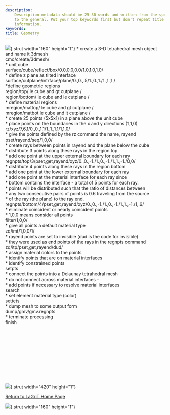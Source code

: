 ```yaml
---
description: 
    Description metadata should be 25-30 words and written from the specific
    to the general. Put your top keywords first but don't repeat title
    information.
keywords:  
title: Geometry
---
```


<div id="content-org">

![](http://www.lanl.gov/images/xtransparent.gif){.strut width="160"
height="1"}
\* create a 3-D tetrahedral mesh object and name it 3dmesh\
cmo/create/3dmesh/\
\* unit cube\
surface/cube/reflect/box/0.0,0.0,0.0/1.0,1.0,1.0/\
\* define z plane as tilted interface\
surface/cutplane/intrface/plane/0.,0.,.5/1.,0.,1./1.,1.,1./\
\*define geometric regions\
region/top/ le cube and gt cutplane /\
region/bottom/ le cube and le cutplane /\
\* define material regions\
mregion/mattop/ le cube and gt cutplane /\
mregion/matbot le cube and lt cutplane /\
\* create 25 points (5x5x1) in a plane above the unit cube\
\* place points on the boundaries in the x and y directions (1,1,0)\
rz/xyz/7,6,1/0.,0.,1.1/1.,1.,1.1/1,1,0/\
\* give the points defined by the rz command the name, rayend\
pset/rayend/seq/1,0,0/\
\* create rays between points in rayend and the plane below the cube\
\* distribute 3 points along these rays in the region top\
\* add one point at the upper external boundary for each ray\
regnpts/top/3/pset,get,rayend/xyz/0.,0.,-1./1.,0.,-1./1.,1.,-1./0,0/\
\* distribute 4 points along these rays in the region bottom\
\* add one point at the lower external boundary for each ray\
\* add one point at the material interface for each ray since\
\* bottom contains the interface - a total of 5 points for each ray.\
\* points will be distributed such that the ratio of distances between\
\* any two consecutive pairs of points is 0.6 traveling from the source\
\* of the ray (the plane) to the ray end.\
regnpts/bottom/4/pset,get,rayend/xyz/0.,0.,-1./1.,0.,-1./1.,1.,-1./1,.6/\
\* eliminate coincident or nearly coincident points\
\* 1,0,0 means consider all points\
filter/1,0,0/\
\* give all points a default material type\
zq/imt/1,0,0/1/\
\* rayend points are set to invisible (dud is the code for invisible)\
\* they were used as end points of the rays in the regnpts command\
zq/itp/pset,get,rayend/dud/\
\* assign material colors to the points\
\* identify points that are on material interfaces\
\* identify constrained points\
setpts\
\* connect the points into a Delaunay tetrahedral mesh\
\* do not connect across material interfaces -\
\* add points if necessary to resolve material interfaces\
search\
\* set element material type (color)\
settets\
\* dump mesh to some output form\
dump/gmv/gmv.regnpts\
\* terminate processing\
finish

 
=

 

 

 

![](http://www.lanl.gov/images/xtransparent.gif){.strut width="420"
height="1"}

[Return to LaGriT Home Page](index.shtml)

![](http://www.lanl.gov/images/xtransparent.gif){.strut width="160"
height="1"}

</div>
